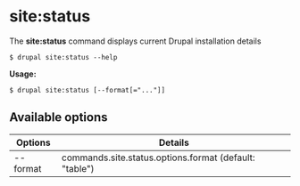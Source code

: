# site:status
The **site:status** command displays current Drupal installation details

```
$ drupal site:status --help
```
**Usage:**
```
$ drupal site:status [--format[="..."]]
```
## Available options
Options | Details
------------ |-------------
--format     |         commands.site.status.options.format (default: "table")
